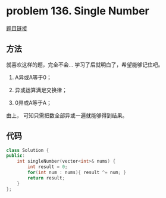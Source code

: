 # problem 136. Single Number

[题目链接](https://leetcode.com/problems/single-number/)

## 方法

就喜欢这样的题，完全不会... 学习了后就明白了，希望能够记住吧。

1. A异或A等于0；

2. 异或运算满足交换律；

3. 0异或A等于A；

由上， 可知只需把数全部异或一遍就能够得到结果。

## 代码

```C++
class Solution {
public:
    int singleNumber(vector<int>& nums) {
        int result = 0;
        for(int num : nums){ result ^= num; }
        return result;
    }
};
```